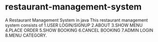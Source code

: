 # restaurant-management-system
 A Restaurant Management System in java
      This restaurant management system consists of
      1.USER LOGIN/SIGNUP
      2.ABOUT
      3.SHOW MENU
      4.PLACE ORDER
      5.SHOW BOOKING
      6.CANCEL BOOKING
      7.ADMIN LOGIN
      8.MENU CATEGORY.
